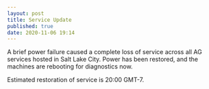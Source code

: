 ```yaml
---
layout: post
title: Service Update
published: true
date: 2020-11-06 19:14
---
```


A brief power failure caused a complete loss of service across all AG services hosted in Salt Lake City.
Power has been restored, and the machines are rebooting for diagnostics now.

Estimated restoration of service is 20:00 GMT-7.
